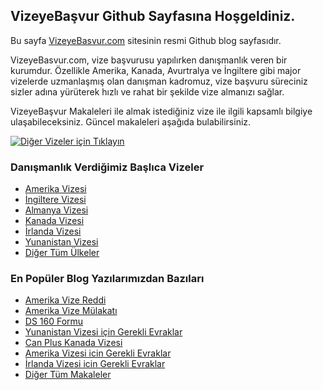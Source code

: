 ## VizeyeBaşvur Github Sayfasına Hoşgeldiniz.
Bu sayfa [VizeyeBasvur.com](https://vizeyebasvur.com) sitesinin resmi Github blog sayfasıdır.

VizeyeBasvur.com, vize başvurusu yapılırken danışmanlık veren bir kurumdur. Özellikle Amerika, Kanada, Avurtralya ve İngiltere gibi major vizelerde uzmanlaşmış olan danışman kadromuz, vize başvuru süreciniz sizler adına yürüterek hızlı ve rahat bir şekilde vize almanızı sağlar.

VizeyeBaşvur Makaleleri ile almak istediğiniz vize ile ilgili kapsamlı bilgiye ulaşabileceksiniz. Güncel makaleleri aşağıda bulabilirsiniz.



[![Diğer Vizeler için Tıklayın](https://www.vizeyebasvur.com/wp-content/uploads/2016/03/Vizeye-Ba%C5%9Fvur.png)](https://vizeyebasvur.com) 



### Danışmanlık Verdiğimiz Başlıca Vizeler

- [Amerika Vizesi](https://vizeyebasvur.com/Amerika-vizesi)
- [İngiltere Vizesi](https://vizeyebasvur.com/ingiltere-vizesi)
- [Almanya Vizesi](https://vizeyebasvur.com/almanya-vizesi)
- [Kanada Vizesi](https://vizeyebasvur.com/Kanada-vizesi)
- [İrlanda Vizesi](https://vizeyebasvur.com/irlanda-vizesi)
- [Yunanistan Vizesi](https://vizeyebasvur.com/Yunanistan-vizesi)
- [Diğer Tüm Ülkeler](https://www.vizeyebasvur.com/tum-vizeler/)


### En Popüler Blog Yazılarımızdan Bazıları

- [Amerika Vize Reddi](https://www.vizeyebasvur.com/amerika-vize-reddi/)
- [Amerika Vize Mülakatı](https://www.vizeyebasvur.com/amerika-vize-mulakati/)
- [DS 160 Formu](https://www.vizeyebasvur.com/ds-160-formu/)
- [Yunanistan Vizesi için Gerekli Evraklar](https://vizeyebasvur.com/yunanistan-vizesi-icin-gerekli-evraklar)
- [Can Plus Kanada Vizesi](https://www.vizeyebasvur.com/can-plus-kanada-vizesi/)
- [Amerika Vizesi icin Gerekli Evraklar](https://vizeyebasvur.com/Amerika-vizesi-icin-gerekli-evraklar)
- [İrlanda Vizesi icin Gerekli Evraklar](https://vizeyebasvur.com/irlanda-vizesi-icin-gerekli-evraklar)
- [Diğer Tüm Makaleler](https://www.vizeyebasvur.com/blog/)


